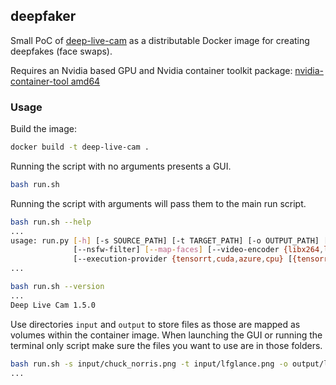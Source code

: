 ## deepfaker

Small PoC of [deep-live-cam](https://github.com/hacksider/Deep-Live-Cam) as a distributable Docker image for creating deepfakes (face swaps).

Requires an Nvidia based GPU and Nvidia container toolkit package: [nvidia-container-tool amd64](https://github.com/NVIDIA/nvidia-container-toolkit/releases/download/v1.16.2/nvidia-container-toolkit_1.16.2_deb_amd64.tar.gz)

### Usage

Build the image:

```bash
docker build -t deep-live-cam .
```

Running the script with no arguments presents a GUI.

```bash
bash run.sh
```

Running the script with arguments will pass them to the main run script.

```bash
bash run.sh --help
...
usage: run.py [-h] [-s SOURCE_PATH] [-t TARGET_PATH] [-o OUTPUT_PATH] [--frame-processor {face_swapper,face_enhancer} [{face_swapper,face_enhancer} ...]] [--keep-fps] [--keep-audio] [--keep-frames] [--many-faces]
              [--nsfw-filter] [--map-faces] [--video-encoder {libx264,libx265,libvpx-vp9}] [--video-quality [0-51]] [--live-mirror] [--live-resizable] [--max-memory MAX_MEMORY]
              [--execution-provider {tensorrt,cuda,azure,cpu} [{tensorrt,cuda,azure,cpu} ...]] [--execution-threads EXECUTION_THREADS] [-v]
...

bash run.sh --version
...
Deep Live Cam 1.5.0
```

Use directories `input` and `output` to store files as those are mapped as volumes within the container image. When launching the GUI or running the terminal only script make sure the files you want to use are in those folders.

```bash
bash run.sh -s input/chuck_norris.png -t input/lfglance.png -o output/lance_norris.png
...
```